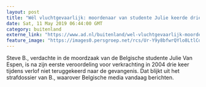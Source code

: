 ```yaml
---
layout: post
title: "Wél vluchtgevaarlijk: moordenaar van studente Julie keerde drie keer niet terug naar cel"
date: Sat, 11 May 2019 06:44:00 GMT
category: buitenland
externe_link: "https://www.ad.nl/buitenland/wel-vluchtgevaarlijk-moordenaar-van-studente-julie-keerde-drie-keer-niet-terug-naar-cel~ab8a107a/"
feature_image: "https://images0.persgroep.net/rcs/Ur-Y9y8bfwrQYlo8LtlCd-i084o/diocontent/147288465/_fitwidth/400/?appId=21791a8992982cd8da851550a453bd7f&quality=0.7"
---
```


Steve B., verdachte in de moordzaak van de Belgische studente Julie Van Espen, is na zijn eerste veroordeling voor verkrachting in 2004 drie keer tijdens verlof niet teruggekeerd naar de gevangenis. Dat blijkt uit het strafdossier van B., waarover Belgische media vandaag berichten.
